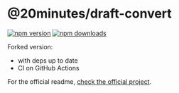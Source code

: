 @20minutes/draft-convert
===============

[![npm version](https://badge.fury.io/js/@20minutes%2Fdraft-convert.svg)](https://badge.fury.io/js/@20minutes%2Fdraft-convert)
[![npm downloads](https://img.shields.io/npm/dt/@20minutes%2Fdraft-convert.svg?style=flat)](https://www.npmjs.com/package/@20minutes%2Fdraft-convert)

Forked version:
- with deps up to date
- CI on GitHub Actions

For the official readme, [check the official project](https://github.com/HubSpot/draft-convert).
